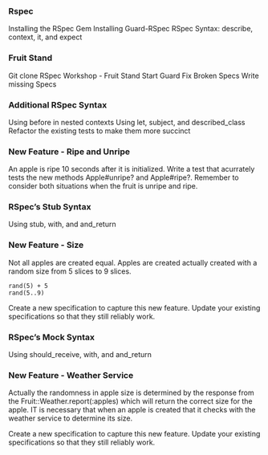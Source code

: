 ### Rspec

Installing the RSpec Gem
Installing Guard-RSpec
RSpec Syntax: describe, context, it, and expect

### Fruit Stand

Git clone RSpec Workshop - Fruit Stand
Start Guard
Fix Broken Specs
Write missing Specs

### Additional RSpec Syntax

Using before in nested contexts
Using let, subject, and described_class
Refactor the existing tests to make them more succinct

### New Feature - Ripe and Unripe

An apple is ripe 10 seconds after it is initialized.
Write a test that acurrately tests the new methods Apple#unripe? and Apple#ripe?.
Remember to consider both situations when the fruit is unripe and ripe.

### RSpec’s Stub Syntax

Using stub, with, and and_return

### New Feature - Size

Not all apples are created equal. Apples are created actually created with a random size from 5 slices to 9 slices.

```
rand(5) + 5
rand(5..9)
```

Create a new specification to capture this new feature.
Update your existing specifications so that they still reliably work.

### RSpec’s Mock Syntax

Using should_receive, with, and and_return

### New Feature - Weather Service

Actually the randomness in apple size is determined by the response from the Fruit::Weather.report(:apples) which will return the correct size for the apple. IT is necessary that when an apple is created that it checks with the weather service to determine its size.

Create a new specification to capture this new feature.
Update your existing specifications so that they still reliably work.
